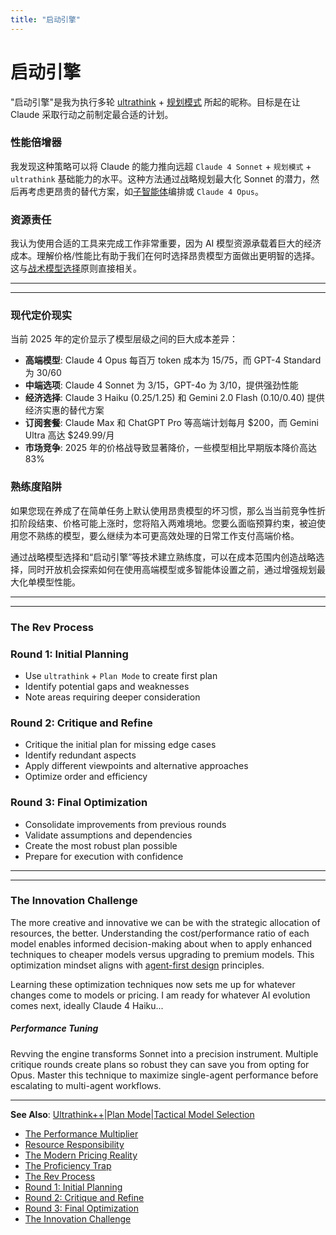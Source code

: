 ```yaml
---
title: "启动引擎"
---
```


# 启动引擎

"启动引擎"是我为执行多轮 [ultrathink](/mechanics-ultrathink-plus-plus.html) + [规划模式](/mechanics-plan-mode.html) 所起的昵称。目标是在让 Claude 采取行动之前制定最合适的计划。

### 性能倍增器[​](#the-performance-multiplier "Direct link to The Performance Multiplier")

我发现这种策略可以将 Claude 的能力推向远超 `Claude 4 Sonnet` + `规划模式` + `ultrathink` 基础能力的水平。这种方法通过战略规划最大化 Sonnet 的潜力，然后再考虑更昂贵的替代方案，如[子智能体](/mechanics-split-role-sub-agents.html)编排或 `Claude 4 Opus`。

### 资源责任[​](#resource-responsibility "Direct link to Resource Responsibility")

我认为使用合适的工具来完成工作非常重要，因为 AI 模型资源承载着巨大的经济成本。理解价格/性能比有助于我们在何时选择昂贵模型方面做出更明智的选择。这与[战术模型选择](/mechanics-tactical-model-selection.html)原则直接相关。

* * *

* * *

### 现代定价现实[​](#the-modern-pricing-reality "Direct link to The Modern Pricing Reality")

当前 2025 年的定价显示了模型层级之间的巨大成本差异：

-   **高端模型**: Claude 4 Opus 每百万 token 成本为 $15/$75，而 GPT-4 Standard 为 $30/$60
-   **中端选项**: Claude 4 Sonnet 为 $3/$15，GPT-4o 为 $3/$10，提供强劲性能
-   **经济选择**: Claude 3 Haiku ($0.25/$1.25) 和 Gemini 2.0 Flash ($0.10/$0.40) 提供经济实惠的替代方案
-   **订阅套餐**: Claude Max 和 ChatGPT Pro 等高端计划每月 $200，而 Gemini Ultra 高达 $249.99/月
-   **市场竞争**: 2025 年的价格战导致显著降价，一些模型相比早期版本降价高达 83%

### 熟练度陷阱[​](#the-proficiency-trap "Direct link to The Proficiency Trap")

如果您现在养成了在简单任务上默认使用昂贵模型的坏习惯，那么当当前竞争性折扣阶段结束、价格可能上涨时，您将陷入两难境地。您要么面临预算约束，被迫使用您不熟练的模型，要么继续为本可更高效处理的日常工作支付高端价格。

通过战略模型选择和“启动引擎”等技术建立熟练度，可以在成本范围内创造战略选择，同时开放机会探索如何在使用高端模型或多智能体设置之前，通过增强规划最大化单模型性能。

* * *

* * *

### The Rev Process[​](#the-rev-process "Direct link to The Rev Process")

### Round 1: Initial Planning[​](#round-1-initial-planning "Direct link to Round 1: Initial Planning")

-   Use `ultrathink` + `Plan Mode` to create first plan
-   Identify potential gaps and weaknesses
-   Note areas requiring deeper consideration

### Round 2: Critique and Refine[​](#round-2-critique-and-refine "Direct link to Round 2: Critique and Refine")

-   Critique the initial plan for missing edge cases
-   Identify redundant aspects
-   Apply different viewpoints and alternative approaches
-   Optimize order and efficiency

### Round 3: Final Optimization[​](#round-3-final-optimization "Direct link to Round 3: Final Optimization")

-   Consolidate improvements from previous rounds
-   Validate assumptions and dependencies
-   Create the most robust plan possible
-   Prepare for execution with confidence

* * *

* * *

### The Innovation Challenge[​](#the-innovation-challenge "Direct link to The Innovation Challenge")

The more creative and innovative we can be with the strategic allocation of resources, the better. Understanding the cost/performance ratio of each model enables informed decision-making about when to apply enhanced techniques to cheaper models versus upgrading to premium models. This optimization mindset aligns with [agent-first design](/mechanics-agent-first-design.html) principles.

Learning these optimization techniques now sets me up for whatever changes come to models or pricing. I am ready for whatever AI evolution comes next, ideally Claude 4 Haiku...

##### Performance Tuning

Revving the engine transforms Sonnet into a precision instrument. Multiple critique rounds create plans so robust they can save you from opting for Opus. Master this technique to maximize single-agent performance before escalating to multi-agent workflows.


* * *

**See Also**: [Ultrathink++](/mechanics-ultrathink-plus-plus.html)|[Plan Mode](/mechanics-plan-mode.html)|[Tactical Model Selection](/mechanics-tactical-model-selection.html)


-   [The Performance Multiplier](#the-performance-multiplier)
-   [Resource Responsibility](#resource-responsibility)
-   [The Modern Pricing Reality](#the-modern-pricing-reality)
-   [The Proficiency Trap](#the-proficiency-trap)
-   [The Rev Process](#the-rev-process)
-   [Round 1: Initial Planning](#round-1-initial-planning)
-   [Round 2: Critique and Refine](#round-2-critique-and-refine)
-   [Round 3: Final Optimization](#round-3-final-optimization)
-   [The Innovation Challenge](#the-innovation-challenge)